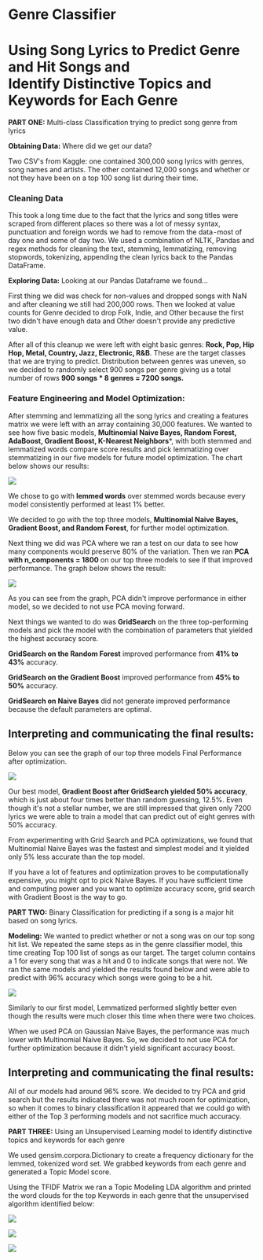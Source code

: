 # Genre Classifier
# Using Song Lyrics to Predict Genre and Hit Songs and Identify Distinctive Topics and Keywords for Each Genre

**PART ONE:** Multi-class Classification trying to predict song genre from lyrics

**Obtaining Data:** Where did we get our data?

Two CSV's from Kaggle: one contained 300,000 song lyrics with genres, song names and artists. The other contained 12,000 songs and whether or not they have been on a top 100 song list during their time.

### Cleaning Data

This took a long time due to the fact that the lyrics and song titles were scraped from different places so there was a lot of messy syntax, punctuation and foreign words we had to remove from the data - most of day one and some of day two.
We used a combination of  NLTK, Pandas and regex methods for cleaning the text, stemming, lemmatizing, removing stopwords, tokenizing, appending the clean lyrics back to the Pandas DataFrame.

**Exploring Data:** Looking at our Pandas Dataframe we found…

First thing we did was check for non-values and dropped songs with NaN and after cleaning we still had 200,000 rows.
Then we looked at value counts for Genre decided to drop Folk, Indie, and Other because the first two didn't have enough data and Other doesn't provide any predictive value.

After all of this cleanup we were left with eight basic genres: **Rock, Pop, Hip Hop, Metal, Country, Jazz, Electronic, R&B**. These are the target classes that we are trying to predict.
Distribution between genres was uneven, so we decided to randomly select 900 songs per genre giving us a total number of rows **900 songs * 8 genres = 7200 songs.**

### Feature Engineering and Model Optimization:

After stemming and lemmatizing all the song lyrics and creating a features matrix we were left with an array containing 30,000 features.
We wanted to see how five basic models, **Multinomial Naive Bayes, Random Forest, AdaBoost, Gradient Boost, K-Nearest Neighbors***, with both stemmed and lemmatized words compare score results and pick lemmatizing over stemmatizing in our five models for future model optimization. The chart below shows our results:

![](https://github.com/Botafogo1894/Project3/blob/master/basic%205%20models.png)

We chose to go with **lemmed words** over stemmed words because every model consistently performed at least 1% better.

We decided to go with the top three models, **Multinomial Naive Bayes, Gradient Boost, and Random Forest**, for further model optimization.

Next thing we did was PCA where we ran a test on our data to see how many components would preserve 80% of the variation.
Then we ran **PCA with n_components = 1800** on our top three models to see if that improved performance. The graph below shows the result:

![](https://github.com/Botafogo1894/Project3/blob/master/PCA%20for%20part%201.png)

As you can see from the graph, PCA didn't improve performance in either model, so we decided to not use PCA moving forward.

Next things we wanted to do was **GridSearch** on the three top-performing models and pick the model with the combination of parameters that yielded the highest accuracy score.

**GridSearch on the Random Forest** improved performance from **41% to 43%** accuracy.

**GridSearch on the Gradient Boost** improved performance from **45% to 50%** accuracy.

**GridSearch on Naive Bayes** did not generate improved performance because the default parameters are optimal.

## Interpreting and communicating the final results:

Below you can see the graph of our top three models Final Performance after optimization.

![](https://github.com/Botafogo1894/Project3/blob/master/top%203%20models.png)

Our best model, **Gradient Boost after GridSearch yielded 50% accuracy**, which is just about four times better than random guessing, 12.5%. Even though it's not a stellar number, we are still impressed that given only 7200 lyrics we were able to train a model that can predict out of eight genres with 50% accuracy.

From experimenting with Grid Search and PCA optimizations, we found that Multinomial Naive Bayes was the fastest and simplest model and it yielded only 5% less accurate than the top model.

If you have a lot of features and optimization proves to be computationally expensive, you might opt to pick Naive Bayes. If you have sufficient time and computing power and you want to optimize accuracy score, grid search with Gradient Boost is the way to go.

**PART TWO:** Binary Classification for predicting if a song is a major hit based on song lyrics.

**Modeling:** We wanted to predict whether or not a song was on our top song hit list. We repeated the same steps as in the genre classifier model, this time creating Top 100 list of songs as our target. The target column contains a 1 for every song that was a hit and 0 to indicate songs that were not. We ran the same models and yielded the results found below and were able to predict with 96% accuracy which songs were going to be a hit.

![](https://github.com/Botafogo1894/Project3/blob/master/basic%205%20for%20binary%20problem.png)

Similarly to our first model, Lemmatized performed slightly better even though the results were much closer this time when there were two choices.

When we used PCA on Gaussian Naive Bayes, the performance was much lower with Multinomial Naive Bayes. So, we decided to not use PCA for further optimization because it didn't yield significant accuracy boost.

## Interpreting and communicating the final results:

All of our models had around 96% score. We decided to try PCA and grid search but the results indicated there was not much room for optimization, so when it comes to binary classification it appeared that we could go with either of the Top 3 performing models and not sacrifice much accuracy.

**PART THREE:** Using an Unsupervised Learning model to identify distinctive topics and keywords for each genre

We used gensim.corpora.Dictionary to create a frequency dictionary for the lemmed, tokenized word set. We grabbed keywords from each genre and generated a Topic Model score.

Using the TFIDF Matrix we ran a Topic Modeling LDA algorithm and printed the word clouds for the top Keywords in each genre that the unsupervised algorithm identified below:

![](https://github.com/Botafogo1894/Project3/blob/master/Pop_n_Metal.png)

![](https://github.com/Botafogo1894/Project3/blob/master/Jazz_n_rock.png)

![](https://github.com/Botafogo1894/Project3/blob/master/rnb_n_hip.png)
